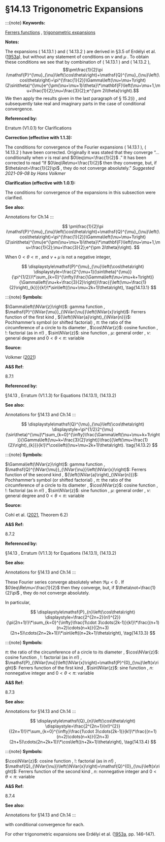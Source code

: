 # §14.13 Trigonometric Expansions

:::{note}
**Keywords:**

[Ferrers functions](http://dlmf.nist.gov/search/search?q=Ferrers%20functions) , [trigonometric expansions](http://dlmf.nist.gov/search/search?q=trigonometric%20expansions)

**Notes:**

The expansions ( 14.13.1 ) and ( 14.13.2 ) are derived in §3.5 of Erdélyi et al. ([1953a](./bib/E.html#bib751 "Higher Transcendental Functions. Vol. I")), but without any statement of conditions on $\nu$ and $\mu$ . To obtain these conditions we see that by combination of ( 14.13.1 ) and ( 14.13.2 ), $$\pm\frac{1}{2}\pi i\mathsf{P}^{\mu}_{\nu}\left(\cos\theta\right)+\mathsf{Q}^{\mu}_{\nu}\left(\cos\theta\right)=\pi^{\frac{1}{2}}\Gamma\left(\nu+\mu+1\right)(2\sin\theta)^{\mu}e^{\pm(\nu+\mu+1)i\theta}\*\mathbf{F}\left(\nu+\mu+1,\mu+\frac{1}{2};\nu+\frac{3}{2};e^{\pm 2i\theta}\right).$$ We then apply the results given in the last paragraph of § 15.2(i) , and subsequently take real and imaginary parts in the case of conditional convergence.

**Referenced by:**

Erratum (V1.0.1) for Clarifications

**Correction (effective with 1.1.3):**

The conditions for convergence of the Fourier expansions ( 14.13.1 ), ( 14.13.2 ) have been corrected. Originally it was stated that they converge “…conditionally when $\nu$ is real and $0\leq\mu<\frac{1}{2}$ .” It has been corrected to read “If $0\leq\Re\mu<\frac{1}{2}$ then they converge, but, if $\theta\not=\frac{1}{2}\pi$ , they do not converge absolutely.” *Suggested 2021-09-08 by Hans Volkmer*

**Clarification (effective with 1.0.1):**

The conditions for convergence of the expansions in this subsection were clarified.

**See also:**

Annotations for Ch.14
:::


<a id="Ex1"></a>
$$
\pm\frac{1}{2}\pi i\mathsf{P}^{\mu}_{\nu}\left(\cos\theta\right)+\mathsf{Q}^{\mu}_{\nu}\left(\cos\theta\right)=\pi^{\frac{1}{2}}\Gamma\left(\nu+\mu+1\right)(2\sin\theta)^{\mu}e^{\pm(\nu+\mu+1)i\theta}\*\mathbf{F}\left(\nu+\mu+1,\mu+\frac{1}{2};\nu+\frac{3}{2};e^{\pm 2i\theta}\right).
$$

When $0<\theta<\pi$ , and $\nu+\mu$ is not a negative integer,

<a id="EGx1"></a>

$$
\displaystyle\mathsf{P}^{\mu}_{\nu}\left(\cos\theta\right) \displaystyle=\frac{2^{\mu+1}(\sin\theta)^{\mu}}{\pi^{1/2}}\*\sum_{k=0}^{\infty}\frac{\Gamma\left(\nu+\mu+k+1\right)}{\Gamma\left(\nu+k+\frac{3}{2}\right)}\frac{{\left(\mu+\frac{1}{2}\right)_{k}}}{k!}\*\sin\left((\nu+\mu+2k+1)\theta\right), \tag{14.13.1}
$$

:::{note}
**Symbols:**

$\Gamma\left(\NVar{z}\right)$: gamma function , $\mathsf{P}^{\NVar{\mu}}_{\NVar{\nu}}\left(\NVar{x}\right)$: Ferrers function of the first kind , ${\left(\NVar{a}\right)_{\NVar{n}}}$: Pochhammer’s symbol (or shifted factorial) , $\pi$: the ratio of the circumference of a circle to its diameter , $\cos\NVar{z}$: cosine function , $!$: factorial (as in $n!$) , $\sin\NVar{z}$: sine function , $\mu$: general order , $\nu$: general degree and $0<\theta<\pi$: variable

**Source:**

Volkmer ([2021](./bib/V.html#bib2949 "Fourier series representation of Ferrers function P"))

**A&S Ref:**

8.7.1

**Referenced by:**

§14.13 , Erratum (V1.1.3) for Equations (14.13.1), (14.13.2)

**See also:**

Annotations for §14.13 and Ch.14
:::

$$
\displaystyle\mathsf{Q}^{\mu}_{\nu}\left(\cos\theta\right) \displaystyle=\pi^{1/2}2^{\mu}(\sin\theta)^{\mu}\*\sum_{k=0}^{\infty}\frac{\Gamma\left(\nu+\mu+k+1\right)}{\Gamma\left(\nu+k+\frac{3}{2}\right)}\frac{{\left(\mu+\frac{1}{2}\right)_{k}}}{k!}\*\cos\left((\nu+\mu+2k+1)\theta\right). \tag{14.13.2}
$$

:::{note}
**Symbols:**

$\Gamma\left(\NVar{z}\right)$: gamma function , $\mathsf{Q}^{\NVar{\mu}}_{\NVar{\nu}}\left(\NVar{x}\right)$: Ferrers function of the second kind , ${\left(\NVar{a}\right)_{\NVar{n}}}$: Pochhammer’s symbol (or shifted factorial) , $\pi$: the ratio of the circumference of a circle to its diameter , $\cos\NVar{z}$: cosine function , $!$: factorial (as in $n!$) , $\sin\NVar{z}$: sine function , $\mu$: general order , $\nu$: general degree and $0<\theta<\pi$: variable

**Source:**

Cohl et al. ([2021](./bib/C.html#bib2946 "Gauss hypergeometric representations of the Ferrers function of the second kind"), Theorem 6.2)

**A&S Ref:**

8.7.2

**Referenced by:**

§14.13 , Erratum (V1.1.3) for Equations (14.13.1), (14.13.2)

**See also:**

Annotations for §14.13 and Ch.14
:::

These Fourier series converge absolutely when $\Re\mu<0$ . If $0\leq\Re\mu<\frac{1}{2}$ then they converge, but, if $\theta\not=\frac{1}{2}\pi$ , they do not converge absolutely.

In particular,

<a id="EGx2"></a>

$$
\displaystyle\mathsf{P}_{n}\left(\cos\theta\right) \displaystyle=\frac{2^{2n+2}(n!)^{2}}{\pi(2n+1)!}\*\sum_{k=0}^{\infty}\frac{1\cdot 3\cdots(2k-1)}{k!}\*\frac{(n+1)(n+2)\cdots(n+k)}{(2n+3)(2n+5)\cdots(2n+2k+1)}\*\sin\left((n+2k+1)\theta\right), \tag{14.13.3}
$$

:::{note}
**Symbols:**

$\pi$: the ratio of the circumference of a circle to its diameter , $\cos\NVar{z}$: cosine function , $!$: factorial (as in $n!$) , $\mathsf{P}_{\NVar{\nu}}\left(\NVar{x}\right)=\mathsf{P}^{0}_{\nu}\left(x\right)$: Ferrers function of the first kind , $\sin\NVar{z}$: sine function , $n$: nonnegative integer and $0<\theta<\pi$: variable

**A&S Ref:**

8.7.3

**See also:**

Annotations for §14.13 and Ch.14
:::

$$
\displaystyle\mathsf{Q}_{n}\left(\cos\theta\right) \displaystyle=\frac{2^{2n+1}(n!)^{2}}{(2n+1)!}\*\sum_{k=0}^{\infty}\frac{1\cdot 3\cdots(2k-1)}{k!}\*\frac{(n+1)(n+2)\cdots(n+k)}{(2n+3)(2n+5)\cdots(2n+2k+1)}\*\cos\left((n+2k+1)\theta\right), \tag{14.13.4}
$$

:::{note}
**Symbols:**

$\cos\NVar{z}$: cosine function , $!$: factorial (as in $n!$) , $\mathsf{Q}_{\NVar{\nu}}\left(\NVar{x}\right)=\mathsf{Q}^{0}_{\nu}\left(x\right)$: Ferrers function of the second kind , $n$: nonnegative integer and $0<\theta<\pi$: variable

**A&S Ref:**

8.7.4

**See also:**

Annotations for §14.13 and Ch.14
:::

with conditional convergence for each.

For other trigonometric expansions see Erdélyi et al. ([1953a](./bib/E.html#bib751 "Higher Transcendental Functions. Vol. I"), pp. 146–147).
